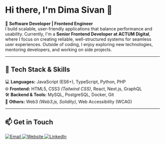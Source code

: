 # Hi there, I'm Dima Sivan 👋

🚀 **Software Developer | Frontend Engineer**  
I build scalable, user-friendly applications that balance performance and usability. Currently, I'm a **Senior Frontend Developer at ACTUM Digital**, where I focus on creating reliable, well-structured systems for seamless user experiences. Outside of coding, I enjoy exploring new technologies, mentoring developers, and working on side projects.

---

## 🔧 Tech Stack & Skills  
💻 **Languages:** JavaScript (ES6+), TypeScript, Python, PHP  
🌐 **Frontend:** HTML5, CSS3 *(Tailwind CSS)*, React, Next.js, GraphQL  
🛠 **Backend & Tools:** MySQL, PostgreSQL, Docker, Git  
🎯 **Others:** Web3 *(Web3.js, Solidity)*, Web Accessibility (WCAG)  

---

## 📫 Get in Touch  
<a href="mailto:dima@sivan.cz" target="_blank">
    <img src="https://img.shields.io/badge/Email-D14836?style=for-the-badge&logo=gmail&logoColor=white" alt="Email">
</a>
<a href="https://www.dimasivan.cz" target="_blank">
    <img src="https://img.shields.io/badge/Website-000000?style=for-the-badge&logo=About.me&logoColor=white" alt="Website">
</a>
<a href="https://www.linkedin.com/in/dimasivan" target="_blank">
    <img src="https://img.shields.io/badge/LinkedIn-0A66C2?style=for-the-badge&logo=linkedin&logoColor=white" alt="LinkedIn">
</a>
